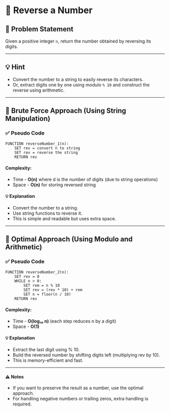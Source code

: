 # 🔄 Reverse a Number

## 🧩 Problem Statement
Given a positive integer `n`, return the number obtained by reversing its digits.

---

## 💡 Hint
- Convert the number to a string to easily reverse its characters.  
- Or, extract digits one by one using modulo `% 10` and construct the reverse using arithmetic.

---

## 🔁 Brute Force Approach (Using String Manipulation)

### ✅ Pseudo Code
```plaintext
FUNCTION reverseNumber_1(n):
    SET rev = convert n to string
    SET rev = reverse the string
    RETURN rev
```
#### Complexity:
- Time - **O(n)** where d is the number of digits (due to string operations)
- Space - **O(n)** for storing reversed string
#### 💡 Explanation
- Convert the number to a string.
- Use string functions to reverse it.
- This is simple and readable but uses extra space.

---

## 📐 Optimal Approach (Using Modulo and Arithmetic)

### ✅ Pseudo Code
```plaintext
FUNCTION reverseNumber_2(n):
    SET rev = 0
    WHILE n > 0:
        SET rem = n % 10
        SET rev = (rev * 10) + rem
        SET n = floor(n / 10)
    RETURN rev
```
#### Complexity:
- Time - **O(log₁₀ n)** (each step reduces n by a digit)
- Space - **O(1)**
#### 💡 Explanation
- Extract the last digit using % 10.
- Build the reversed number by shifting digits left (multiplying rev by 10).
- This is memory-efficient and fast.

---

#### ⚠️ Notes
- If you want to preserve the result as a number, use the optimal approach.
- For handling negative numbers or trailing zeros, extra handling is required.